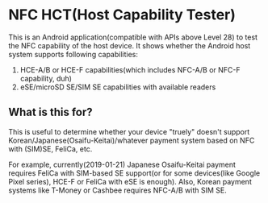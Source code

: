 # NFC HCT(Host Capability Tester)

This is an Android application(compatible with APIs above Level 28) to test the NFC capability of the host device. It shows whether the Android host system supports following capabilities:
1. HCE-A/B or HCE-F capabilities(which includes NFC-A/B or NFC-F capability, duh)
2. eSE/microSD SE/SIM SE capabilities with available readers

What is this for?
------------------

This is useful to determine whether your device "truely" doesn't support Korean/Japanese(Osaifu-Keitai)/whatever payment system based on NFC with (SIM)SE, FeliCa, etc.

For example, currently(2019-01-21) Japanese Osaifu-Keitai payment requires FeliCa with SIM-based SE support(or for some devices(like Google Pixel series), HCE-F or FeliCa with eSE is enough). Also, Korean payment systems like T-Money or Cashbee requires NFC-A/B with SIM SE.

